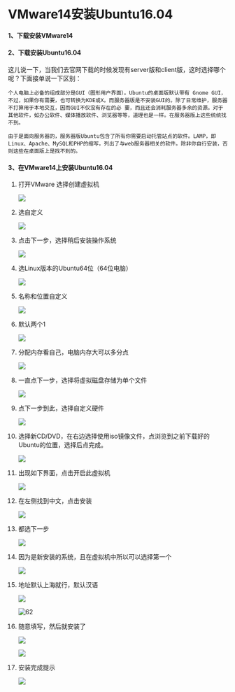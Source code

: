 # VMware14安装Ubuntu16.04

#### 1、下载安装VMware14

#### 2、下载安装Ubuntu16.04

​	这儿说一下，当我们去官网下载的时候发现有server版和client版，这时选择哪个呢？下面接单说一下区别：

```
个人电脑上必备的组成部分是GUI（图形用户界面）。Ubuntu的桌面版默认带有 Gnome GUI，不过，如果你有需要，也可转换为KDE或X。而服务器版是不安装GUI的。除了日常维护，服务器不打算用于本地交互，因而GUI不仅没有存在的必 要，而且还会消耗服务器多余的资源。对于其他软件，如办公软件、媒体播放软件、浏览器等等，道理也是一样。在服务器版上这些统统找不到。

由于是面向服务器的，服务器版Ubuntu包含了所有你需要启动托管站点的软件。LAMP，即Linux、Apache、MySQL和PHP的缩写，列出了与web服务器相关的软件。除非你自行安装，否则这些在桌面版上是找不到的。
```

#### 3、在VMware14上安装Ubuntu16.04

1. 打开VMware 选择创建虚拟机

   ![](./imgs/12_imgs/1.jpg)

2. 选自定义

   ![](./imgs/12_imgs/2.jpg)

3. 点击下一步，选择稍后安装操作系统

   ![](./imgs/12_imgs/3.jpg)

4. 选Linux版本的Ubuntu64位（64位电脑）

   ![](./imgs/12_imgs/4.jpg)

5. 名称和位置自定义

   ![](./imgs/12_imgs/5.jpg)

6. 默认两个1

   ![](./imgs/12_imgs/6.jpg)

7. 分配内存看自己，电脑内存大可以多分点

   ![](./imgs/12_imgs/7.jpg)

8. 一直点下一步，选择将虚拟磁盘存储为单个文件

   ![](./imgs/12_imgs/8.jpg)

9. 点下一步到此，选择自定义硬件

   ![](./imgs/12_imgs/9.jpg)

10. 选择新CD/DVD，在右边选择使用iso镜像文件，点浏览到之前下载好的Ubuntu的位置，选择后点完成。

    ![](./imgs/12_imgs/10.jpg)

11. 出现如下界面，点击开启此虚拟机

    ![](./imgs/12_imgs/11.jpg)

12. 在左侧找到中文，点击安装

    ![](./imgs/12_imgs/12.jpg)

13. 都选下一步

    ![](./imgs/12_imgs/13.jpg)

14. 因为是新安装的系统，且在虚拟机中所以可以选择第一个

    ![](./imgs/12_imgs/14.jpg)

15. 地址默认上海就行，默认汉语

    ![](./imgs/12_imgs/15.jpg)

    ![62](./imgs/12_imgs/16.jpg)

16. 随意填写，然后就安装了

    ![](./imgs/12_imgs/17.jpg)

    ![](./imgs/12_imgs/18.jpg)

17. 安装完成提示

    ![](./imgs/12_imgs/19.jpg)

    

    

    

    

    